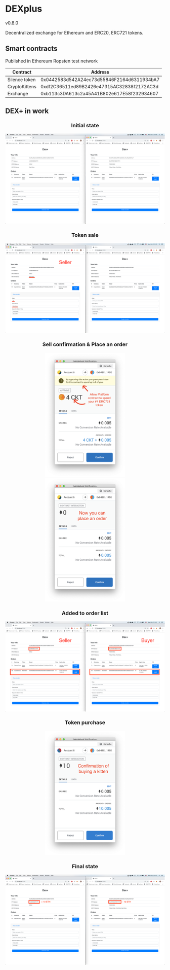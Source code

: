 # DEXplus
v0.8.0

Decentralized exchange for Ethereum and ERC20, ERC721 tokens.

## Smart contracts
Published in Ethereum Ropsten test network

| Contract      | Address                                    |
| ------------- | ------------------------------------------ |
| Silence token | 0x0442583d542A24ec73d55846F2164d6311934bA7 |
| CryptoKittens | 0xdf2C36511ed89B2426e47315AC32838f2172AC3d |
| Exchange      | 0xb113c3DA613c2a45A41B802e617E58f232934607 |

## DEX+ in work
<center>
        <h3>Initial state</h3>
        <img src="images/1 - before.png" alt="Initial state" />
        <h3>Token sale</h3>
        <img src="images/2 - sell.png" alt="Sell token" />
        <h3>Sell confirmation & Place an order</h3>
        <img src="images/3 - sell confirm.png" style="width: 50%" alt="Sell confirmation" />
        <img src="images/4 - sell place an order.png" style="width: 50%" alt="Sell placing an order" />
        <h3>Added to order list</h3>
        <img src="images/5 - added to orders list.png" alt="Added to orders list" />
        <h3>Token purchase</h3>
        <img src="images/6 - buy.png" style="width: 50%" alt="Buy token" />
        <h3>Final state</h3>
        <img src="images/7 - after.png" alt="Final state" />
    </center>